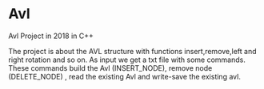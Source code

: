# Avl
Avl Project in 2018 in C++

The project is about the AVL structure with functions insert,remove,left and right rotation and so on.
As input we get a txt file with some commands. These commands build the Avl (INSERT_NODE), remove node (DELETE_NODE) , read the existing Avl 
and write-save the existing avl.

